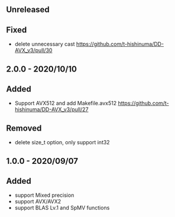 <!--
Please Keep this comment on the top of this file

How to write Changelog
-----------------------

https://keepachangelog.com/ja/1.0.0/ に基づいて記述していく

- Merge Request毎に記述を追加していく
- 何を変更したかを要約して書く。以下の分類を使う
  - Added      新機能について。
  - Changed    既存機能の変更について。
  - Deprecated 間もなく削除される機能について。
  - Removed    今回で削除された機能について。
  - Fixed      バグ修正について。
  - Security   脆弱性に関する場合。

-->

Unreleased
-----------
## Fixed
- delete unnecessary cast https://github.com/t-hishinuma/DD-AVX_v3/pull/30

2.0.0 - 2020/10/10
-----------
## Added
- Support AVX512 and add Makefile.avx512 https://github.com/t-hishinuma/DD-AVX_v3/pull/27

## Removed 
- delete size_t option, only support int32

1.0.0 - 2020/09/07
-----------
## Added
- support Mixed precision
- support AVX/AVX2
- support BLAS Lv.1 and SpMV functions
